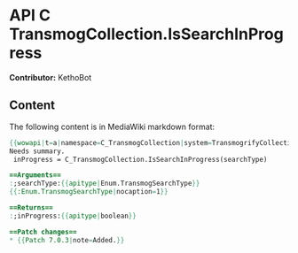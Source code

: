 # API C TransmogCollection.IsSearchInProgress

**Contributor:** KethoBot

## Content

The following content is in MediaWiki markdown format:

```mediawiki
{{wowapi|t=a|namespace=C_TransmogCollection|system=TransmogrifyCollection}}
Needs summary.
 inProgress = C_TransmogCollection.IsSearchInProgress(searchType)

==Arguments==
:;searchType:{{apitype|Enum.TransmogSearchType}}
{{:Enum.TransmogSearchType|nocaption=1}}

==Returns==
:;inProgress:{{apitype|boolean}}

==Patch changes==
* {{Patch 7.0.3|note=Added.}}
```